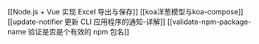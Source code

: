 [[Node.js + Vue 实现 Excel 导出与保存]]
[[koa洋葱模型与koa-compose]]
[[update-notifier 更新 CLI 应用程序的通知-详解]]
[[validate-npm-package-name 验证是否是个有效的 npm 包名]]